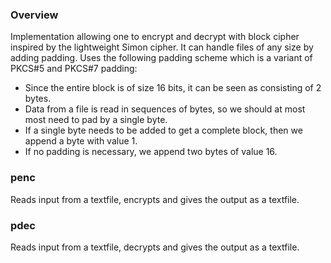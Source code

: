 ### Overview

Implementation allowing one to encrypt and decrypt with block cipher inspired by the lightweight Simon cipher. It can handle files of any size by adding padding. Uses the following padding scheme which is a variant of PKCS#5 and PKCS#7 padding:

* Since the entire block is of size 16 bits, it can be seen as consisting of 2 bytes.
* Data from a file is read in sequences of bytes, so we should at most most need to pad by a single byte.
* If a single byte needs to be added to get a complete block, then we append a byte with value 1.
* If no padding is necessary, we append two bytes of value 16.

### penc

Reads input from a textfile, encrypts and gives the output as a textfile. 

### pdec

Reads input from a textfile, decrypts and gives the output as a textfile.